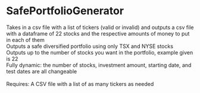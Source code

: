 # SafePortfolioGenerator
Takes in a csv file with a list of tickers (valid or invalid) and outputs a csv file with a dataframe of 22 stocks and the respective amounts of money to put in each of them <br>
Outputs a safe diversified portfolio using only TSX and NYSE stocks <br>
Outputs up to the number of stocks you want in the portfolio, example given is 22 <br>
Fully dynamic: the number of stocks, investment amount, starting date, and test dates are all changeable <br>
<br>
Requires:
A CSV file with a list of as many tickers as needed
